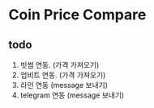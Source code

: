 # Coin Price Compare 

## todo
1. 빗썸 연동. (가격 가져오기)
2. 업비트 연동. (가격 가져오기)
3. 라인 연동 (message 보내기)
4. telegram 연동 (message 보내기)